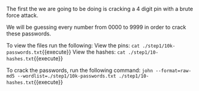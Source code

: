 The first the we are going to be doing is cracking a 4 digit pin with a brute force attack.

We will be guessing every number from 0000 to 9999 in order to crack these passwords.

To view the files run the following:
	View the pins: `cat ./step1/10k-passwords.txt`{{execute}}
	View the hashes: `cat ./step1/10-hashes.txt`{{execute}}

To crack the passwords, run the following command:
	`john --format=raw-md5 --wordlist=./step1/10k-passwords.txt ./step1/10-hashes.txt`{{execute}}
